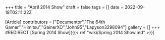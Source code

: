 +++
title = "April 2014 Show"
draft = false
tags = []
date = 2022-09-18T02:11:22Z

[Article]
contributors = ["Documentor","The 64th Gamer","Himitsu","GainerXO","John95","Lapyson3298094"]
gallery = []
+++
#REDIRECT [Spring 2014 Show]({{< ref "wiki/Spring 2014 Show.md" >}})
